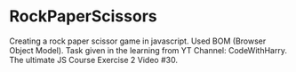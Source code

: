 # RockPaperScissors
Creating a rock paper scissor game in javascript. Used BOM (Browser Object Model). Task given in the learning from YT Channel: CodeWithHarry. The ultimate JS Course Exercise 2 Video #30.
